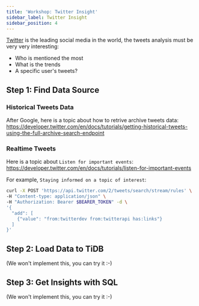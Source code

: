 ```yaml
---
title: 'Workshop: Twitter Insight'
sidebar_label: Twitter Insight
sidebar_position: 4
---
```


[Twitter](http://twitter.com/) is the leading social media in the world, the tweets analysis must be very very interesting:
* Who is mentioned the most
* What is the trends
* A specific user's tweets?

## Step 1: Find Data Source

### Historical Tweets Data

After Google, here is a topic about how to retrive archive tweets data:  https://developer.twitter.com/en/docs/tutorials/getting-historical-tweets-using-the-full-archive-search-endpoint


### Realtime Tweets

Here is a topic about `Listen for important events`: https://developer.twitter.com/en/docs/tutorials/listen-for-important-events

For example, `Staying informed on a topic of interest`:

```bash
curl -X POST 'https://api.twitter.com/2/tweets/search/stream/rules' \
-H "Content-type: application/json" \
-H "Authorization: Bearer $BEARER_TOKEN" -d \
'{
  "add": [
    {"value": "from:twitterdev from:twitterapi has:links"}
  ]
}'
```

## Step 2: Load Data to TiDB

(We won't implement this, you can try it :-)

## Step 3: Get Insights with SQL

(We won't implement this, you can try it :-)
